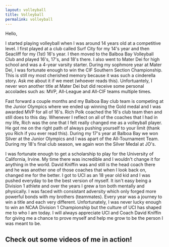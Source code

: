 ```yaml
---
layout: volleyball
title: Volleyball
permalink: volleyball
---
```


Hello,

  I started playing volleyball when I was around 14 years old at a competitive level.  I first played at a club called Surf City for my 14's year and then Seacliff for my (1st) 16's year.  I then moved to the Balboa Bay Volleyball Club and played 16's, 17's, and 18's there. I also went to Mater Dei for high school and was a 4-year varsity starter.  During my sophmore year at Mater Dei, I was fortunate enough to win the CIF Southern Section Championship.  This is still my most cherished memory because it was such a cinderella story. Ask me about it if we meet (whoever reads this).  Unfortuantely, I never won another title at Mater Dei but did receive some personal accolades such as: MVP, All-League and All-CIF teams multiple times.  

  Fast forward a couple months and my Balboa Bay club team is competing at the Junior Olympics where we ended up winning the Gold medal and I was awarded MVP for all of 16's.  Rich Polk coached the 16's club team then and still does to this day.  Whenever I reflect on all of the coaches that I had in my life, Rich was the one that I felt really changed me as a volleyball player.  He got me on the right path of always pushing yourself to your limit (thank you Rich if you ever read this).  During my 17's year at Balboa Bay we won Silver at the Junior Olympics and I was apart of the All-Tournament Team.  During my 18's final club season, we again won the Silver Medal at JO's. 

  I was fortunate enough to get a scholarship to play for the University of California, Irvine.  My time there was incredible and I wouldn't change it for anything in the world.  David Kniffin was and still is the head coach there and he was another one of those coaches that when I look back on, changed me for the better.  I got to UCI as an 18 year old kid and I was pushed everyday to be the best version of myself.  It isn't easy being a Division 1 athlete and over the years I grew a ton both mentally and physically.  I was faced with consistant adversity which only forged more powerful bonds with my brothers (teammates).  Every year was a journey to win a title and each very different.  Unfortunately, I was never lucky enough to win an NCAA Division 1 Championship but the culture of UCI has shaped me to who I am today.  I will always appreciate UCI and Coach David Kniffin for giving me a chance to prove myself and help me grow to be the person I was meant to be.

## Check out some videos of me in action!

